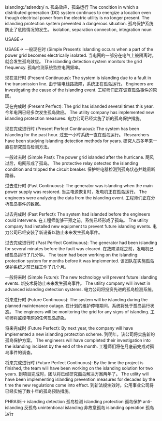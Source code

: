 islanding:/ˈaɪləndɪŋ/
n.
孤岛效应，孤岛运行
The condition in which a distributed generation (DG) system continues to energize a location even though electrical power from the electric utility is no longer present.
The islanding protection system prevented a dangerous situation.  孤岛保护系统防止了危险情况的发生。
isolation, separation
connection, integration
noun

USAGE->

USAGE->
一般现在时 (Simple Present):
Islanding occurs when a part of the power grid becomes electrically isolated.  当电网的一部分在电气上被隔离时，就会发生孤岛效应。
The islanding detection system monitors the grid frequency.  孤岛检测系统监控电网频率。

现在进行时 (Present Continuous):
The system is islanding due to a fault in the transmission line.  由于输电线路故障，系统正在孤岛运行。
Engineers are investigating the cause of the islanding event.  工程师们正在调查孤岛事件的原因。

现在完成时 (Present Perfect):
The grid has islanded several times this year.  今年电网已经多次发生孤岛效应。
The utility company has implemented new islanding protection measures.  电力公司已经实施了新的孤岛保护措施。

现在完成进行时 (Present Perfect Continuous):
The system has been islanding for the past hour.  过去一小时系统一直在孤岛运行。
Researchers have been studying islanding detection methods for years.  研究人员多年来一直在研究孤岛检测方法。

一般过去时 (Simple Past):
The power grid islanded after the hurricane.  飓风过后，电网形成了孤岛。
The protective relay detected the islanding condition and tripped the circuit breaker.  保护继电器检测到孤岛状态并跳闸断路器。


过去进行时 (Past Continuous):
The generator was islanding when the main power supply was restored.  当主电源恢复时，发电机正在孤岛运行。
The engineers were analyzing the data from the islanding event.  工程师们正在分析孤岛事件的数据。

过去完成时 (Past Perfect):
The system had islanded before the engineers could intervene.  在工程师能够干预之前，系统已经形成了孤岛。
The utility company had installed new equipment to prevent future islanding events.  电力公司已经安装了新设备以防止未来发生孤岛事件。

过去完成进行时 (Past Perfect Continuous):
The generator had been islanding for several minutes before the fault was cleared.  在故障清除之前，发电机已经孤岛运行了几分钟。
The team had been working on the islanding protection system for months before it was implemented.  该团队在实施孤岛保护系统之前已经工作了几个月。

一般将来时 (Simple Future):
The new technology will prevent future islanding events.  新技术将防止未来发生孤岛事件。
The utility company will invest in advanced islanding detection systems.  电力公司将投资先进的孤岛检测系统。

将来进行时 (Future Continuous):
The system will be islanding during the planned maintenance outage.  在计划的维护停电期间，系统将处于孤岛运行状态。
The engineers will be monitoring the grid for any signs of islanding.  工程师将监控电网的任何孤岛迹象。

将来完成时 (Future Perfect):
By next year, the company will have implemented a new islanding protection scheme.  到明年，该公司将实施新的孤岛保护方案。
The engineers will have completed their investigation into the islanding incident by the end of the month.  工程师们将在月底前完成对孤岛事件的调查。

将来完成进行时 (Future Perfect Continuous):
By the time the project is finished, the team will have been working on the islanding solution for two years.  到项目完成时，团队将已经研究孤岛解决方案两年了。
The utility will have been implementing islanding prevention measures for decades by the time the new regulations come into effect.  到新法规生效时，公用事业公司将已经实施了数十年的孤岛预防措施。


PHRASE->
islanding detection  孤岛检测
islanding protection  孤岛保护
anti-islanding  反孤岛
unintentional islanding  非故意孤岛
islanding operation 孤岛运行

